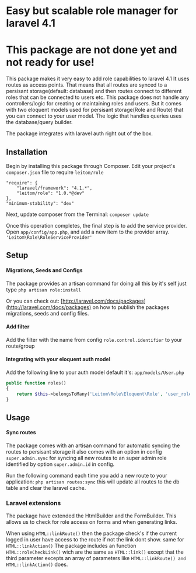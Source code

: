 Easy but scalable role manager for laravel 4.1
====

# This package are not done yet and not ready for use!

This package makes it very easy to add role capabilities to laravel 4.1
It uses routes as access points. That means that all routes are synced to a
persisant storage(default: database) and then routes connect to different roles that can be connected to users etc.
This package does not handle any controllers/logic for creating or maintaining roles and users.
But it comes with two eloquent models used for persisant storage(Role and Route) that you can connect to your user model.
The logic that handles queries uses the database/query builder.

The package integrates with laravel auth right out of the box.

## Installation
Begin by installing this package through Composer. Edit your project's `composer.json` file to require `leitom/role`

```
"require": {
	"laravel/framework": "4.1.*",
	"leitom/role": "1.0.*@dev"
},
"minimum-stability": "dev"
```

Next, update composer from the Terminal:
`composer update`

Once this operation completes, the final step is to add the service provider. Open `app/config/app.php`, and add a new item
to the provider array.
`'Leitom\Role\RoleServiceProvider'`

## Setup

#### Migrations, Seeds and Configs
The package provides an artisan command for doing all this by it's self just type `php artisan role:install`

Or you can check out: [http://laravel.com/docs/packages](http://laravel.com/docs/packages) on how to publish the packages
migrations, seeds and config files.

#### Add filter
Add the filter with the name from config `role.control.identifier` to your route/group

#### Integrating with your eloquent auth model
Add the following line to your auth model default it's: `app/models/User.php`

```php
public function roles()
{
	return $this->belongsToMany('Leitom\Role\Eloquent\Role', 'user_role');
}
```

## Usage

#### Sync routes
The package comes with an artisan command for automatic syncing the routes to persisant storage
it also comes with an option in config `super.admin.sync` for syncing all new routes to an super admin role 
identified by option `super.admin.id` in config.

Run the following command each time you add a new route to your application: `php artisan routes:sync` this will 
update all routes to the db table and clear the laravel cache.

### Laravel extensions
The package have extended the HtmlBuilder and the FormBuilder.
This allows us to check for role access on forms and when generating links.

When using `HTML::linkRoute()` then the package check's if the current logged in user have access to the route 
if not the link dont show. same for `HTML::linkAction()`
The package includes an function `HTML::roleCheckLink()` wich are the same as `HTML::link()` except that the third parameter 
excepts an array of parameters like `HTML::linkRoute() and HTML::linkAction()` does.